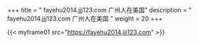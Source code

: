 +++
title = "  fayehu2014.jjj123.com 广州人在美国"
description = "  fayehu2014.jjj123.com 广州人在美国  "
weight = 20
+++



{{< myframe01 src="https://fayehu2014.jjj123.com" >}}
